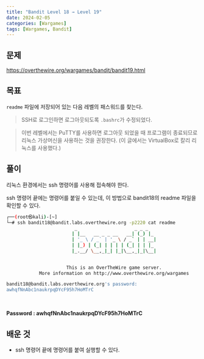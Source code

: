 ```yaml
---
title: "Bandit Level 18 → Level 19"
date: 2024-02-05
categories: [Wargames]
tags: [Wargames, Bandit]
---
```


## 문제
<https://overthewire.org/wargames/bandit/bandit19.html>

## 목표
`readme` 파일에 저장되어 있는 다음 레벨의 패스워드를 찾는다.
> SSH로 로그인하면 로그아웃되도록 `.bashrc`가 수정되었다.  

> 이번 레벨에서는 PuTTY를 사용하면 로그아웃 되었을 때 프로그램이 종료되므로 리눅스 가상머신을 사용하는 것을 권장한다. (이 글에서는 VirtualBox로 칼리 리눅스를 사용했다.)

## 풀이
리눅스 환경에서는 ssh 명령어를 사용해 접속해야 한다.  

ssh 명령어 끝에는 명령어를 붙일 수 있는데, 이 방법으로 bandit18의 readme 파일을 확인할 수 있다.

```sh
┌──(root㉿kali)-[~]
└─# ssh bandit18@bandit.labs.overthewire.org -p2220 cat readme
                         _                     _ _ _   
                        | |__   __ _ _ __   __| (_) |_ 
                        | '_ \ / _` | '_ \ / _` | | __|
                        | |_) | (_| | | | | (_| | | |_ 
                        |_.__/ \__,_|_| |_|\__,_|_|\__|
                                                       

                      This is an OverTheWire game server. 
            More information on http://www.overthewire.org/wargames

bandit18@bandit.labs.overthewire.org's password: 
awhqfNnAbc1naukrpqDYcF95h7HoMTrC
```  

&nbsp;  

**Password : awhqfNnAbc1naukrpqDYcF95h7HoMTrC**

## 배운 것
- ssh 명령어 끝에 명령어를 붙여 실행할 수 있다.